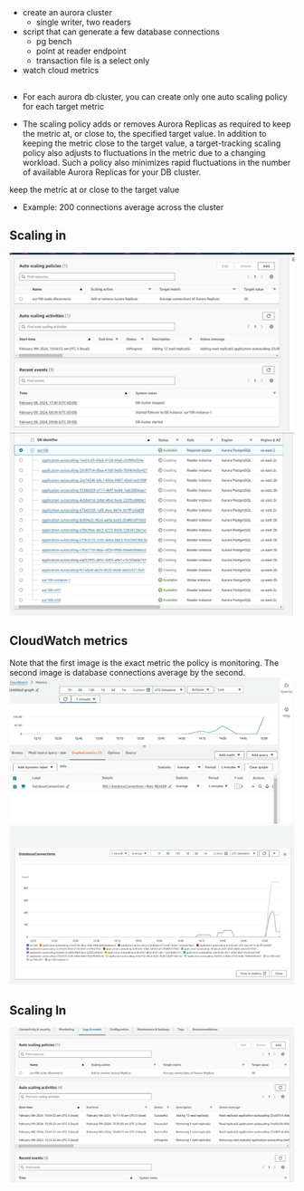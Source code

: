 ##
- create an aurora cluster
  - single writer, two readers
- script that can generate a few database connections
  - pg bench 
  - point at reader endpoint
  - transaction file is a select only
- watch cloud metrics

##

##


- For each aurora db cluster, you can create only one auto scaling policy for each target metric

- The scaling policy adds or removes Aurora Replicas as required to keep the metric at, or close to, the specified target value.
In addition to keeping the metric close to the target value, a target-tracking scaling policy also adjusts to
fluctuations in the metric due to a changing workload. Such a policy also minimizes rapid fluctuations in the number of
available Aurora Replicas for your DB cluster.

keep the metric at or close to the target value
- Example: 200 connections average across the cluster

## Scaling in
![Optional Text](aur00.jpg)
![Optional Text](aur01.jpg)

## CloudWatch metrics
Note that the first image is the exact metric the policy is monitoring. The second image is database connections average by the second.
![Optional Text](aur03.jpg)
![Optional Text](aur04.jpg)

## Scaling In
![Optional Text](aur07.jpg)





